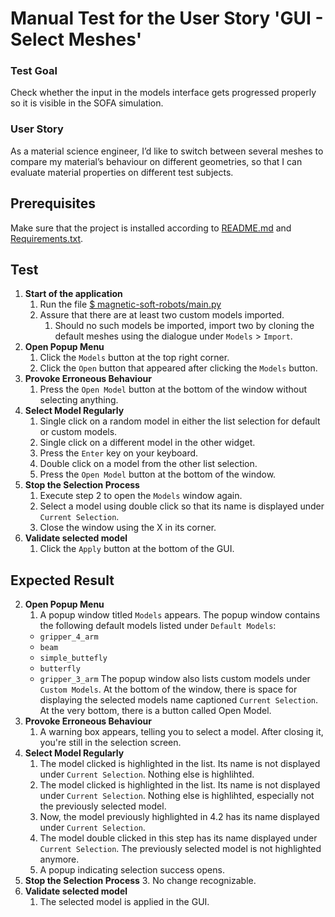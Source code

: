 # Manual Test for the User Story 'GUI - Select Meshes'

### Test Goal
Check whether the input in the models interface gets progressed properly so it is visible in the SOFA simulation.

### User Story
As a material science engineer, I’d like to switch between several meshes to compare my material’s behaviour on different geometries, so that I can evaluate material properties on different test subjects.

## Prerequisites
Make sure that the project is installed according to [README.md]() and [Requirements.txt]().


## Test
1. **Start of the application**
    1. Run the file [$ magnetic-soft-robots/main.py](../../../main.py)
    2. Assure that there are at least two custom models imported. 
        1. Should no such models be imported, import two by cloning the default meshes using the dialogue under `Models` > `Import`.
2. **Open Popup Menu**
    1. Click the `Models` button at the top right corner.
    2. Click the `Open` button that appeared after clicking the `Models` button.
3. **Provoke Erroneous Behaviour**
    1. Press the `Open Model` button at the bottom of the window without selecting anything.
4. **Select Model Regularly**
    1. Single click on a random model in either the list selection for default or custom models.
    2. Single click on a different model in the other widget.    
    3. Press the `Enter` key on your keyboard.
    4. Double click on a model from the other list selection.
    5. Press the `Open Model` button at the bottom of the window.
5. **Stop the Selection Process**
    1. Execute step 2 to open the `Models` window again.
    2. Select a model using double click so that its name is displayed under `Current Selection`.
    3. Close the window using the X in its corner.
6. **Validate selected model**
    1. Click the `Apply` button at the bottom of the GUI.


## Expected Result
2.  **Open Popup Menu**
    1. A popup window titled `Models` appears.
    The popup window contains the following default models listed under `Default Models`:
    - `gripper_4_arm`
    - `beam`
    - `simple_buttefly`
    - `butterfly`
    - `gripper_3_arm`
    The popup window also lists custom models under `Custom Models`.
    At the bottom of the window, there is space for displaying the selected models name captioned `Current Selection`.
    At the very bottom, there is a button called Open Model.
3. **Provoke Erroneous Behaviour**
    1. A warning box appears, telling you to select a model. 
    After closing it, you're still in the selection screen.
4. **Select Model Regularly**
    1. The model clicked is highlighted in the list. Its name is not displayed under `Current Selection`. Nothing else is highlihted.
    2. The model clicked is highlighted in the list. Its name is not displayed under `Current Selection`. Nothing else is highlihted, especially not the previously selected model.
    3. Now, the model previously highlighted in 4.2 has its name displayed under `Current Selection`.
    4. The model double clicked in this step has its name displayed under `Current Selection`. The previously selected model is not highlighted anymore.
    5. A popup indicating selection success opens.
5. **Stop the Selection Process**
    3. No change recognizable.
6. **Validate selected model**
    1. The selected model is applied in the GUI. 
